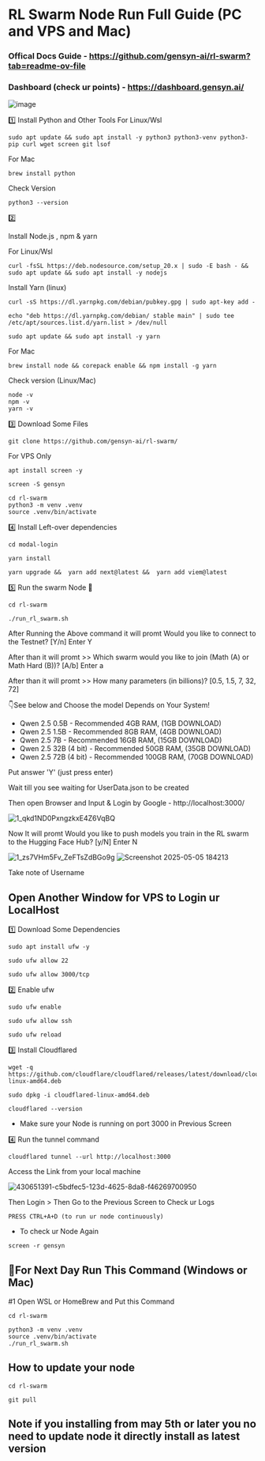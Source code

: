 # RL Swarm Node Run Full Guide (PC and VPS and Mac)

### Offical Docs Guide - https://github.com/gensyn-ai/rl-swarm?tab=readme-ov-file

### Dashboard (check ur points) - https://dashboard.gensyn.ai/ 

![image](https://github.com/user-attachments/assets/935a14ac-06f0-497a-b42d-5b3928038ee9)

1️⃣ Install Python and Other Tools
For Linux/Wsl
```
sudo apt update && sudo apt install -y python3 python3-venv python3-pip curl wget screen git lsof
```
For Mac
```
brew install python
```
Check Version
```
python3 --version
```
2️⃣

Install Node.js , npm & yarn 

For Linux/Wsl 
```
curl -fsSL https://deb.nodesource.com/setup_20.x | sudo -E bash - && sudo apt update && sudo apt install -y nodejs
```
Install Yarn (linux)
```
curl -sS https://dl.yarnpkg.com/debian/pubkey.gpg | sudo apt-key add -
```
```
echo "deb https://dl.yarnpkg.com/debian/ stable main" | sudo tee /etc/apt/sources.list.d/yarn.list > /dev/null
```
```
sudo apt update && sudo apt install -y yarn
```
For Mac
```
brew install node && corepack enable && npm install -g yarn
```
Check version (Linux/Mac)
```
node -v 
npm -v
yarn -v
```


3️⃣  Download Some Files
```
git clone https://github.com/gensyn-ai/rl-swarm/
```

For VPS Only
```
apt install screen -y
```
```
screen -S gensyn
```
```
cd rl-swarm
python3 -m venv .venv
source .venv/bin/activate
```

4️⃣ Install Left-over dependencies
```
cd modal-login
```
```
yarn install
```
```
yarn upgrade &&  yarn add next@latest &&  yarn add viem@latest
```
5️⃣  Run the swarm Node 🚀
```
cd rl-swarm
```
```
./run_rl_swarm.sh
```
After Running the Above command it will promt Would you like to connect to the Testnet? [Y/n] Enter Y

After than it will promt >> Which swarm would you like to join (Math (A) or Math Hard (B))? [A/b] Enter a

After than it will promt >> How many parameters (in billions)? [0.5, 1.5, 7, 32, 72]

👇See below and Choose the model Depends on Your System!

- Qwen 2.5 0.5B                - Recommended 4GB RAM, (1GB DOWNLOAD)
- Qwen 2.5 1.5B                - Recommended 8GB RAM, (4GB DOWNLOAD)
- Qwen 2.5 7B                  - Recommended 16GB RAM, (15GB DOWNLOAD)
- Qwen 2.5 32B (4 bit)         - Recommended 50GB RAM, (35GB DOWNLOAD)
- Qwen 2.5 72B (4 bit)         - Recommended 100GB RAM, (70GB DOWNLOAD)

Put answer 'Y' (just press enter)

Wait till you see waiting for UserData.json to be created

Then open Browser and Input & Login by Google - http://localhost:3000/

![1_qkd1ND0PxngzkxE4Z6VqBQ](https://github.com/user-attachments/assets/19ceac2c-b3ff-47d6-8a7c-f4f584288241)

Now It will promt Would you like to push models you train in the RL swarm to the Hugging Face Hub? [y/N] Enter N

![1_zs7VHm5Fv_ZeFTsZdBGo9g](https://github.com/user-attachments/assets/123acf42-08bc-492b-aa13-d27359af9ce3)
![Screenshot 2025-05-05 184213](https://github.com/user-attachments/assets/34666357-8f50-428f-8cb1-2a4f74dbfda0)


Take note of Username

## Open Another Window for VPS to Login ur LocalHost

1️⃣ Download Some Dependencies 
```
sudo apt install ufw -y
```
```
sudo ufw allow 22
```
```
sudo ufw allow 3000/tcp
```

2️⃣ Enable ufw
```
sudo ufw enable
```
```
sudo ufw allow ssh
```
```
sudo ufw reload
```

3️⃣ Install Cloudflared
```
wget -q https://github.com/cloudflare/cloudflared/releases/latest/download/cloudflared-linux-amd64.deb
````
```
sudo dpkg -i cloudflared-linux-amd64.deb
```
```
cloudflared --version
```
- Make sure your Node is running on port 3000 in Previous Screen

4️⃣ Run the tunnel command
```
cloudflared tunnel --url http://localhost:3000
```
Access the Link from your local machine

![430651391-c5bdfec5-123d-4625-8da8-f46269700950](https://github.com/user-attachments/assets/93590db1-9d6b-4a86-9d44-337506b6c06c)



Then Login > Then Go to the Previous Screen to Check ur Logs

```
PRESS CTRL+A+D (to run ur node continuously)
```
- To check ur Node Again
```
screen -r gensyn
```
## 🔶For Next Day Run This Command (Windows or Mac)

#1 Open WSL or HomeBrew and Put this Command 
```
cd rl-swarm
```
```
python3 -m venv .venv
source .venv/bin/activate
./run_rl_swarm.sh
```

## How to update your node

```
cd rl-swarm
```
```
git pull
```
## Note if  you installing from  may  5th or later you no need to update node it directly install as latest version
